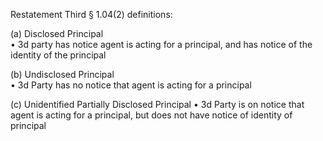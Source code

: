 Restatement Third § 1.04(2) definitions: 

(a) Disclosed Principal  
• 3d party has notice agent is acting for a principal, and has notice of the identity of the principal 

(b) Undisclosed Principal  
• 3d Party has no notice that agent is acting for a principal  

(c) Unidentified Partially Disclosed Principal 
• 3d Party is on notice that agent is acting for a principal, but does not have notice of identity of principal